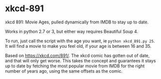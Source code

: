 xkcd-891
========

xkcd 891: Movie Ages, pulled dynamically from IMDB to stay up to date.

Works in python 2.7 or 3, but either way requires Beautiful Soup 4.

To run, just call the script with the age you want, ie `python xkcd_891.py 25`.
It will find a movie to make you feel old, if your age is between 16 and 35.

Based on https://xkcd.com/891/.  The xkcd comic has gotten out of date, and
that will only get worse.  This takes the concept and guarantees it stays up to
date by fetching the most popular movie from IMDB for the right number of years
ago, using the same offsets as the comic.
